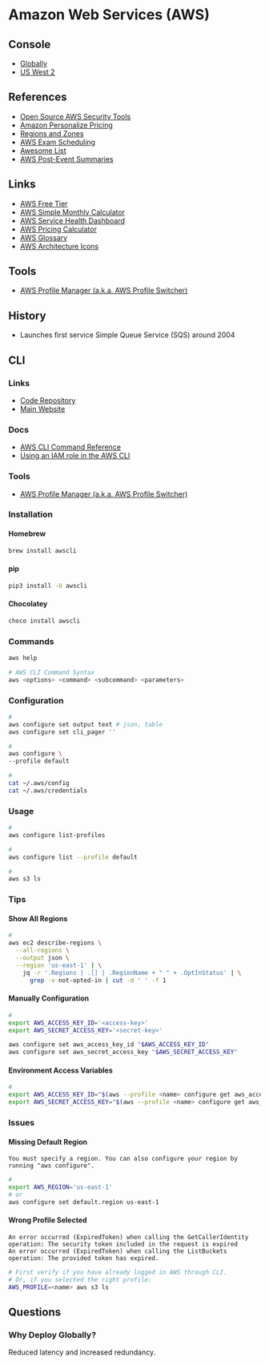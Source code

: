 # Amazon Web Services (AWS)

<!--
https://app.pluralsight.com/roleiq/roles/7650da31-d0c8-44a5-997f-5904774ff72c

https://youtube.com/watch?v=xCc9xk8LPTo
https://youtube.com/watch?v=YKT9bWvy_PI

ACKQueue

https://linkedin.com/learning/paths/prepare-for-the-aws-certified-cloud-practitioner-exam
https://linkedin.com/learning/paths/become-an-aws-data-and-devops-specialist
https://linkedin.com/learning/paths/prepare-for-aws-devops-engineer-professional-certification
https://linkedin.com/learning/paths/prepare-for-aws-sysops-administrator-certification

https://app.pluralsight.com/search/?q=aws%20certified&type=path&m_sort=relevance&query_id=4364f4ab-a8d6-4533-9340-582d9d55d691&source=user_typed

https://app.pluralsight.com/library/courses/aws-system-admin-fundamentals/table-of-contents

https://linkedin.com/learning/aws-essential-training-for-developers/what-is-the-best-way-to-use-aws

https://linkedin.com/learning/aws-administration-security-fundamentals/fundamentals-of-aws-security

https://linkedin.com/learning/aws-deploying-and-provisioning/aws-deploying-and-provisioning
https://linkedin.com/learning/aws-automation-and-optimization/automation-and-optimization-in-aws
https://linkedin.com/learning/aws-high-availability/aws-and-high-availability
https://linkedin.com/learning/aws-networking/aws-networking-overview
https://linkedin.com/learning/aws-monitoring-and-reporting/welcome
https://linkedin.com/learning/aws-for-devops-high-availability-and-elasticity/welcome
https://linkedin.com/learning/aws-for-devops-monitoring-metrics-and-logging/welcome

https://linkedin.com/learning/aws-and-react-creating-full-stack-apps/full-stack-react-development-on-aws
https://linkedin.com/learning/creating-a-serverless-application-using-react-in-aws/2392677

https://linkedin.com/learning/cloud-native-projects-aws-serverless/flexibility-with-lambda
https://linkedin.com/learning/advanced-kubernetes-1-core-concepts/exploring-the-kubernetes-architecture
https://linkedin.com/learning/aws-high-availability/aws-and-high-availability

Transactions Per Second (TPS)
-->

## Console

- [Globally](https://console.aws.amazon.com)
- [US West 2](https://us-west-2.console.aws.amazon.com)

## References

- [Open Source AWS Security Tools](https://asecure.cloud/tools/)
- [Amazon Personalize Pricing](https://aws.amazon.com/personalize/pricing/)
- [Regions and Zones](https://docs.aws.amazon.com/AWSEC2/latest/UserGuide/using-regions-availability-zones.html)
- [AWS Exam Scheduling](https://certmetrics.com/amazon/candidate/exam_scheduling.aspx)
- [Awesome List](https://github.com/donnemartin/awesome-aws)
- [AWS Post-Event Summaries](https://aws.amazon.com/premiumsupport/technology/pes/)

## Links

- [AWS Free Tier](https://aws.amazon.com/free/)
- [AWS Simple Monthly Calculator](https://calculator.s3.amazonaws.com/index.html)
- [AWS Service Health Dashboard](https://status.aws.amazon.com)
- [AWS Pricing Calculator](https://calculator.aws/#/)
- [AWS Glossary](https://docs.aws.amazon.com/general/latest/gr/glos-chap.html)
- [AWS Architecture Icons](https://aws.amazon.com/architecture/icons/)

## Tools

- [AWS Profile Manager (a.k.a. AWS Profile Switcher)](/aws-profile-manager.md)

## History

- Launches first service Simple Queue Service (SQS) around 2004

## CLI

### Links

- [Code Repository](https://github.com/aws/aws-cli)
- [Main Website](https://aws.amazon.com/cli/)

### Docs

- [AWS CLI Command Reference](https://docs.aws.amazon.com/cli/latest/reference/)
- [Using an IAM role in the AWS CLI](https://docs.aws.amazon.com/cli/latest/userguide/cli-configure-role.html)

### Tools

- [AWS Profile Manager (a.k.a. AWS Profile Switcher)](/aws-profile-manager.md)

### Installation

#### Homebrew

```sh
brew install awscli
```

#### pip

```sh
pip3 install -U awscli
```

#### Chocolatey

```sh
choco install awscli
```

### Commands

```sh
aws help

# AWS CLI Command Syntax
aws <options> <command> <subcommand> <parameters>
```

### Configuration

```sh
#
aws configure set output text # json, table
aws configure set cli_pager ''

#
aws configure \
--profile default

#
cat ~/.aws/config
cat ~/.aws/credentials
```

### Usage

```sh
#
aws configure list-profiles

#
aws configure list --profile default

#
aws s3 ls
```

### Tips

#### Show All Regions

```sh
#
aws ec2 describe-regions \
  --all-regions \
  --output json \
  --region 'us-east-1' | \
    jq -r '.Regions | .[] | .RegionName + " " + .OptInStatus' | \
      grep -v not-opted-in | cut -d ' ' -f 1
```

#### Manually Configuration

```sh
#
export AWS_ACCESS_KEY_ID='<access-key>'
export AWS_SECRET_ACCESS_KEY='<secret-key>'

aws configure set aws_access_key_id "$AWS_ACCESS_KEY_ID"
aws configure set aws_secret_access_key "$AWS_SECRET_ACCESS_KEY"
```

#### Environment Access Variables

```sh
#
export AWS_ACCESS_KEY_ID="$(aws --profile <name> configure get aws_access_key_id)"
export AWS_SECRET_ACCESS_KEY="$(aws --profile <name> configure get aws_secret_access_key)"
```

### Issues

#### Missing Default Region

```log
You must specify a region. You can also configure your region by running "aws configure".
```

```sh
#
export AWS_REGION='us-east-1'
# or
aws configure set default.region us-east-1
```

#### Wrong Profile Selected

```log
An error occurred (ExpiredToken) when calling the GetCallerIdentity operation: The security token included in the request is expired
An error occurred (ExpiredToken) when calling the ListBuckets operation: The provided token has expired.
```

```sh
# First verify if you have already logged in AWS through CLI.
# Or, if you selected the right profile:
AWS_PROFILE=<name> aws s3 ls
```

## Questions

### Why Deploy Globally?

Reduced latency and increased redundancy.

<!--
## Interview

https://youtube.com/watch?v=HoXEyXIf6_U
https://youtube.com/watch?v=cp108MhVEI0
-->
